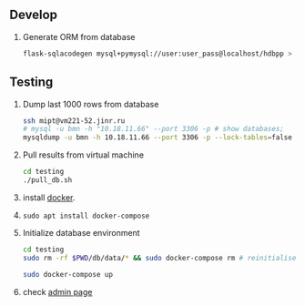
## Develop
1. Generate ORM from database
    ```bash
   flask-sqlacodegen mysql+pymysql://user:user_pass@localhost/hdbpp > ./src/orm.py
    ```

## Testing
1. Dump last 1000 rows from database
   ```bash
   ssh mipt@vm221-52.jinr.ru
   # mysql -u bmn -h "10.18.11.66" --port 3306 -p # show databases;
   mysqldump -u bmn -h 10.18.11.66 --port 3306 -p --lock-tables=false --where "1=1 LIMIT 1000" hdbpp > hdbpp_schema.sql
   ```
2. Pull results from virtual machine
   ```bash
   cd testing
   ./pull_db.sh
   ```

1. install [docker](https://docs.docker.com/install/linux/docker-ce/ubuntu/).
2. `sudo apt install docker-compose`
3. Initialize database environment
   ```bash
   cd testing
   sudo rm -rf $PWD/db/data/* && sudo docker-compose rm # reinitialise database

   sudo docker-compose up
   ```
4. check [admin page](http://localhost:8080)
